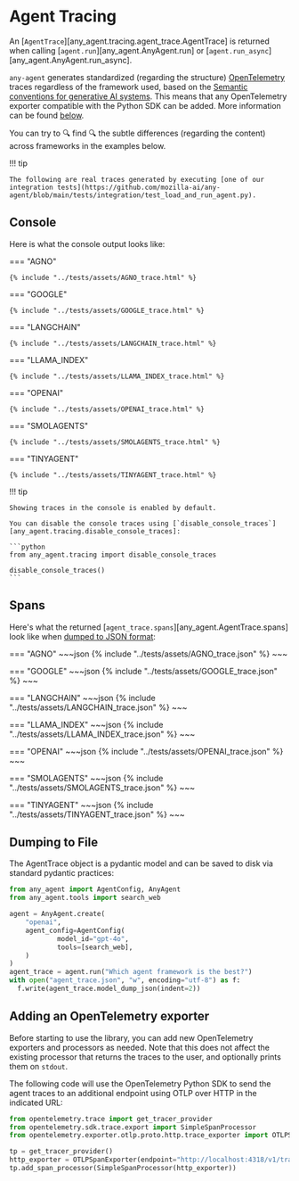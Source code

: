 # Agent Tracing

An [`AgentTrace`][any_agent.tracing.agent_trace.AgentTrace] is returned when calling [`agent.run`][any_agent.AnyAgent.run] or [`agent.run_async`][any_agent.AnyAgent.run_async].

`any-agent` generates standardized (regarding the structure) [OpenTelemetry](https://opentelemetry.io/) traces regardless of the framework used, based on the [Semantic conventions for generative AI systems](https://opentelemetry.io/docs/specs/semconv/gen-ai/). This means that any OpenTelemetry exporter compatible with the Python SDK can be added. More information can be found [below](#adding-an-opentelemetry-exporter).

You can try to 🔍 find 🔍 the subtle differences (regarding the content) across frameworks in the examples below.

!!! tip

    The following are real traces generated by executing [one of our integration tests](https://github.com/mozilla-ai/any-agent/blob/main/tests/integration/test_load_and_run_agent.py).

## Console

Here is what the console output looks like:

=== "AGNO"

    {% include "../tests/assets/AGNO_trace.html" %}

=== "GOOGLE"

    {% include "../tests/assets/GOOGLE_trace.html" %}

=== "LANGCHAIN"

    {% include "../tests/assets/LANGCHAIN_trace.html" %}

=== "LLAMA_INDEX"

    {% include "../tests/assets/LLAMA_INDEX_trace.html" %}

=== "OPENAI"

    {% include "../tests/assets/OPENAI_trace.html" %}

=== "SMOLAGENTS"

    {% include "../tests/assets/SMOLAGENTS_trace.html" %}

=== "TINYAGENT"

    {% include "../tests/assets/TINYAGENT_trace.html" %}

!!! tip

    Showing traces in the console is enabled by default.

    You can disable the console traces using [`disable_console_traces`][any_agent.tracing.disable_console_traces]:

    ```python
    from any_agent.tracing import disable_console_traces

    disable_console_traces()
    ```

## Spans

Here's what the returned [`agent_trace.spans`][any_agent.AgentTrace.spans] look like when [dumped to JSON format](#dumping-to-file):

=== "AGNO"
    ~~~json
    {% include "../tests/assets/AGNO_trace.json" %}
    ~~~

=== "GOOGLE"
    ~~~json
    {% include "../tests/assets/GOOGLE_trace.json" %}
    ~~~

=== "LANGCHAIN"
    ~~~json
    {% include "../tests/assets/LANGCHAIN_trace.json" %}
    ~~~

=== "LLAMA_INDEX"
    ~~~json
    {% include "../tests/assets/LLAMA_INDEX_trace.json" %}
    ~~~

=== "OPENAI"
    ~~~json
    {% include "../tests/assets/OPENAI_trace.json" %}
    ~~~

=== "SMOLAGENTS"
    ~~~json
    {% include "../tests/assets/SMOLAGENTS_trace.json" %}
    ~~~

=== "TINYAGENT"
    ~~~json
    {% include "../tests/assets/TINYAGENT_trace.json" %}
    ~~~

## Dumping to File

The AgentTrace object is a pydantic model and can be saved to disk via standard pydantic practices:

```python
from any_agent import AgentConfig, AnyAgent
from any_agent.tools import search_web

agent = AnyAgent.create(
    "openai",
    agent_config=AgentConfig(
            model_id="gpt-4o",
            tools=[search_web],
    )
)
agent_trace = agent.run("Which agent framework is the best?")
with open("agent_trace.json", "w", encoding="utf-8") as f:
  f.write(agent_trace.model_dump_json(indent=2))
```

## Adding an OpenTelemetry exporter

Before starting to use the library, you can add new OpenTelemetry exporters and processors as needed. Note that this does not affect the existing processor that returns the traces to the user, and optionally prints them on `stdout`.

The following code will use the OpenTelemetry Python SDK to send the agent traces to an additional endpoint using OTLP over HTTP in the indicated URL:

```python
from opentelemetry.trace import get_tracer_provider
from opentelemetry.sdk.trace.export import SimpleSpanProcessor
from opentelemetry.exporter.otlp.proto.http.trace_exporter import OTLPSpanExporter

tp = get_tracer_provider()
http_exporter = OTLPSpanExporter(endpoint="http://localhost:4318/v1/traces")
tp.add_span_processor(SimpleSpanProcessor(http_exporter))
```
